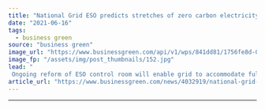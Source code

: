 ```yaml
---
title: "National Grid ESO predicts stretches of zero carbon electricity from 2025"
date: "2021-06-16"
tags: 
  - business green
source: "business green"
image_url: "https://www.businessgreen.com/api/v1/wps/841dd81/1756fe8d-0e66-4053-95e0-2dd2881bd968/6/power-line-185x114.jpg"
image_fp: "/assets/img/post_thumbnails/152.jpg"
lead: "
 Ongoing reform of ESO control room will enable grid to accommodate fully zero carbon power within four years, according to update ..."
article_url: "https://www.businessgreen.com/news/4032919/national-grid-eso-predicts-stretches-zero-carbon-electricity-2025"
---
```


---
